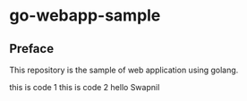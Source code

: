# go-webapp-sample



## Preface
This repository is the sample of web application using golang.

this is code 1
this is code 2
hello
Swapnil
